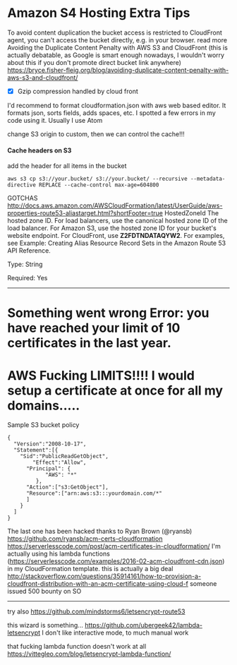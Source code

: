 
# Amazon S4 Hosting Extra Tips

To avoid content duplication the bucket access is restricted to CloudFront agent, you can't access the bucket directly, e.g. in your browser. read more Avoiding the Duplicate Content Penalty with AWS S3 and CloudFront  (this is actually debatable, as Google is smart enough nowadays, I wouldn't worry about this if you don't promote direct bucket link anywhere)
https://bryce.fisher-fleig.org/blog/avoiding-duplicate-content-penalty-with-aws-s3-and-cloudfront/

- [x] Gzip compression handled by cloud front

I'd recommend to format cloudformation.json with aws web based editor.
It formats json, sorts fields, adds spaces, etc. I spotted a few errors in my code using it.
Usually I use Atom

change S3 origin to custom, then we can control the cache!!!

#### Cache headers on S3
add the header for all items in the bucket

    aws s3 cp s3://your.bucket/ s3://your.bucket/ --recursive --metadata-directive REPLACE --cache-control max-age=604800

GOTCHAS
http://docs.aws.amazon.com/AWSCloudFormation/latest/UserGuide/aws-properties-route53-aliastarget.html?shortFooter=true
HostedZoneId
The hosted zone ID. For load balancers, use the canonical hosted zone ID of the load balancer. For Amazon S3, use the hosted zone ID for your bucket's website endpoint. For CloudFront, use **Z2FDTNDATAQYW2**. For examples, see Example: Creating Alias Resource Record Sets in the Amazon Route 53 API Reference.

Type: String

Required: Yes

---

Something went wrong
Error: you have reached your limit of 10 certificates in the last year.
=============================================
AWS Fucking LIMITS!!!!
I would setup a certificate at once for all my domains.....
==============================================

Sample S3 bucket policy
```
{
  "Version":"2008-10-17",
  "Statement":[{
    "Sid":"PublicReadGetObject",
        "Effect":"Allow",
      "Principal": {
            "AWS": "*"
         },
      "Action":["s3:GetObject"],
      "Resource":["arn:aws:s3:::yourdomain.com/*"
      ]
    }
  ]
}
```

The last one has been hacked thanks to Ryan Brown (@ryansb)
https://github.com/ryansb/acm-certs-cloudformation
https://serverlesscode.com/post/acm-certificates-in-cloudformation/
I'm actually using his lambda functions (https://serverlesscode.com/examples/2016-02-acm-cloudfront-cdn.json) in my CloudFormation template.
this is actually a big deal
http://stackoverflow.com/questions/35914161/how-to-provision-a-cloudfront-distribution-with-an-acm-certificate-using-cloud-f
someone issued 500 bounty on SO

---   


try also
https://github.com/mindstorms6/letsencrypt-route53


this wizard is something...
https://github.com/ubergeek42/lambda-letsencrypt
I don't like interactive mode, to much manual work



that fucking lambda function doesn't work at all
https://vittegleo.com/blog/letsencrypt-lambda-function/
